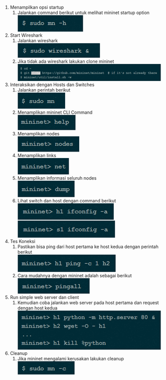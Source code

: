 1. Menampilkan opsi startup
    1. Jalankan command berikut untuk melihat mininet startup option<br>
    ![01](images/mininet/img1.png)
2. Start Wireshark
    1. Jalankan wireshark<br>
    ![01](images/mininet/img2.png)
    2. Jika tidak ada wireshark lakukan clone mininet<br>
    ![02](images/mininet/img3.png)
3. Interaksikan dengan Hosts dan Switches
    1. Jalankan perintah berikut<br>
    ![01](images/mininet/img4.png)
    2. Menamplikan mininet CLI Command<br>
    ![02](images/mininet/img5.png)
    3. Menamplikan nodes<br>
    ![03](images/mininet/img6.png)
    4. Menamplikan links<br>
    ![04](images/mininet/img7.png)
    5. Menamplikan informasi seluruh nodes<br>
    ![05](images/mininet/img8.png)
    6. Lihat switch dan host dengan command berikut<br>
    ![06](images/mininet/img9.png)
    ![07](images/mininet/img10.png)
4. Tes Koneksi
    1. Pastikan bisa ping dari host pertama ke host kedua dengan perintah berikut<br>
    ![01](images/mininet/img11.png)
    2. Cara mudahnya dengan mininet adalah sebagai berikut<br>
    ![02](images/mininet/img12.png)
5. Run simple web server dan client
    1. Kemudian coba jalankan web server pada host pertama dan request dengan host kedua<br>
    ![01](images/mininet/img13.png)
6. Cleanup
    1. Jika mininet mengalami kerusakan lakukan cleanup<br>
    ![01](images/mininet/img14.png)